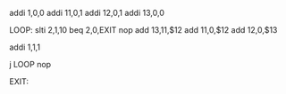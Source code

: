 addi $1,$0,0
addi $11,$0,1
addi $12,$0,1
addi $13,$0,0

LOOP: slti $2,$1,10
beq $2,$0,EXIT
nop
add $13,$11,$12
add $11,$0,$12
add $12,$0,$13

addi $1,$1,1

j LOOP
nop

EXIT:
